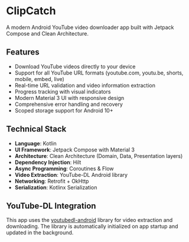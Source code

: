# ClipCatch

A modern Android YouTube video downloader app built with Jetpack Compose and Clean Architecture.

## Features

- Download YouTube videos directly to your device
- Support for all YouTube URL formats (youtube.com, youtu.be, shorts, mobile, embed, live)
- Real-time URL validation and video information extraction
- Progress tracking with visual indicators
- Modern Material 3 UI with responsive design
- Comprehensive error handling and recovery
- Scoped storage support for Android 10+

## Technical Stack

- **Language**: Kotlin
- **UI Framework**: Jetpack Compose with Material 3
- **Architecture**: Clean Architecture (Domain, Data, Presentation layers)
- **Dependency Injection**: Hilt
- **Async Programming**: Coroutines & Flow
- **Video Extraction**: YouTube-DL Android library
- **Networking**: Retrofit + OkHttp
- **Serialization**: Kotlinx Serialization

## YouTube-DL Integration

This app uses the [youtubedl-android](https://github.com/yausername/youtubedl-android) library for video extraction and downloading. The library is automatically initialized on app startup and updated in the background.
